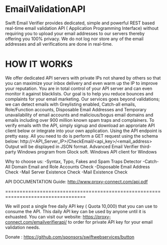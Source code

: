 # EmailValidationAPI
Swift Email Verifier provides dedicated, simple and powerful REST based real-time email validation API ( Application Programming Interface) without requiring you to upload your email addresses to our servers thereby offering you 100% privacy. We do not log nor store any of the email addresses and all verifications are done in real-time.


HOW IT WORKS
===========
We offer dedicated API servers with private IPs not shared by others so that you can maximize your inbox delivery and even warm up the IP to improve your reputation. You are in total control of your API server and can even monitor it against blacklists. Our goal is to help you reduce bounces and complaints for your email marketing. Our services goes beyond validations; we can detect emails with Greylisting enabled, Catch-all emails, Role/Function accounts, Disposable Email Addresses and Temporary unavailability of email accounts and malicious/bogus email domains and emails including over 900 million known spam traps and complainers.
To verify emails with the API, simply signup and download an approriate API client below or integrate into your own application. Using the API endpoint is pretty easy. All you need to do is perform a GET request using the schema below: http://<API_Server_IP>/CheckEmail/<api_key>/<email_address> Output will be displayed in JSON format.
Advanced Email Verifier third-party Windows program from Glock soft.
Windows API client for Windows
 

Why to choose us:
-Syntax, Typo, Fakes and Spam Traps Detector
-Catch-All Domain Email and Role Accounts Check
-Disposable Email Address Check
-Mail Server Existence Check
-Mail Existence Check

API DOCUMENTATION Guide: http://www.proxy-connect.com/api.pdf

==================================================================================

We will post a single free daily API key ( Quota 10,000) that you can use to consume the API. This daily API key can be used by anyone until it is exhuasted. You can visit our website: https://proxy-connect.com/emailverifierapi/ to order for private API key for your email validation needs. 


Donate : https://github.com/sponsors/swiftwebservices/button




